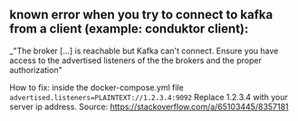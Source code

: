## known error when you try to connect to kafka from a client (example: conduktor client):
_"The broker [...] is reachable but Kafka can't connect. Ensure you have access to the advertised listeners of the the brokers and the proper authorization"

How to fix:
inside the docker-compose.yml file
`advertised.listeners=PLAINTEXT://1.2.3.4:9092`
Replace 1.2.3.4 with your server ip address.
Source: https://stackoverflow.com/a/65103445/8357181
